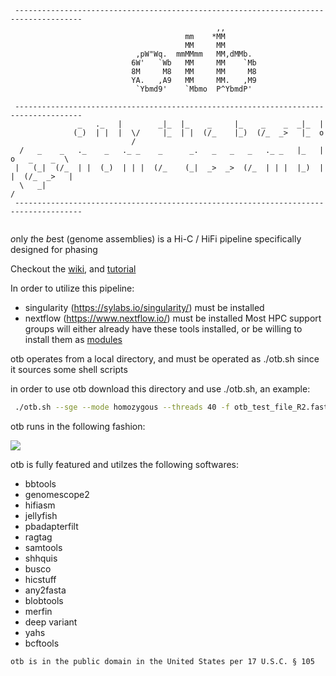 ```
 ------------------------------------------------------------------------------------- 
                                              ,,                                       
                                       mm    *MM                                       
                                       MM     MM                                       
                            ,pW"Wq.  mmMMmm   MM,dMMb.                                 
                           6W'   `Wb   MM     MM    `Mb                                
                           8M     M8   MM     MM     M8                                
                           YA.   ,A9   MM     MM.   ,M9                                
                            `Ybmd9'    `Mbmo  P^YbmdP'                                 
                                                                                       
 ------------------------------------------------------------------------------------- 
               _   ._   |        _|_  |_    _     |_    _    _  _|_  |                 
              (_)  | |  |  \/     |_  | |  (/_    |_)  (/_  _>   |_  o                 
                           /                                                           
  /   _    _   ._    _   ._ _    _      _.   _   _   _   ._ _   |_   |  o   _    _  \  
 |   (_|  (/_  | |  (_)  | | |  (/_    (_|  _>  _>  (/_  | | |  |_)  |  |  (/_  _>   | 
  \   _|                                                                            /  
 ------------------------------------------------------------------------------------- 
                                                                         
```
*o*nly *t*he *b*est (genome assemblies) is a Hi-C / HiFi pipeline specifically designed for phasing

Checkout the [wiki](https://github.com/molikd/otb/wiki), and [tutorial](https://github.com/molikd/otb/wiki/Tutorial)

In order to utilize this pipeline:
  - singularity \(https://sylabs.io/singularity/) must be installed 
  - nextflow \(https://www.nextflow.io/) must be installed 
Most HPC support groups will either already have these tools installed, or be willing to install them as [modules](http://modules.sourceforge.net/)

otb operates from a local directory, and must be operated as ./otb.sh since it sources some shell scripts

in order to use otb download this directory and use ./otb.sh, an example:

```bash
 ./otb.sh --sge --mode homozygous --threads 40 -f otb_test_file_R2.fastq -r otb_test_file_R1.fastq --polish-type simple --bam otb_test.bam
```

otb runs in the following fashion:

[![](https://mermaid.ink/img/pako:eNqNVsFunDAQ_RWLE0hJKuWYQ6tKadVLT-ltN0JeGBY3YBPbZLPa7L93xjZgdqFtlA3jmfeen4eB7CkpVAnJQ7LXvKvZr8etZPhTKgkb-nP37BPK7ja9Ac0K3jSGlnemfma3t58ZyLcUP0Jp2YK0jMuSVaIBw4oaihcoMy-BGIc3Qu77hmthjyeugUk4xDlWKGm5kKAN0_DaCw3ll7OXiGEk9XEEQ5-cCmmpDrJRvPyLYraiIxX-epUVK_AujA30YUfHlfBuq0YdNkPABBrvZWhckJ1BQ2XAU8m1Kq-4sTx1MaP49ZPLZAuENzQllExLMIUWO2BGVfZA_QwVk61us-Nt2AQjf6-WwFjMsWhRL_XXK3wEcZQf4rv4-vQzpSkJMbWDluMcREd1nN_QNMdKmDodo9DCQJjSBN-DVC0eWnWQRvGcMuxNhFoUxvZVlQ7BHLqV4Sg96pyw5AK2V3TXrGLYWgQPEzhquAYRMmJPM4mM3KVSjHwxuwL6oZugpcJpsSxmRJz7dW_sHONGcXp-rwszeznf43xPJplbB6sXKEf3muEx4LUhU3T9r34RcKLO7VDG-aAgu0RNrXK4qFMBPhHuVy0NbXKohS5F-dhV1CMne9miCXPVIWHyTjU4ueTJR2QpNkbwxWaN3AupuUHN95bvnTkf3nXHaafIpa86Mi1NXeOr1Xc8xBE4ZEa0J-dK5jXvos2YkgwzjbLHDtYEDjW3-YuQZa6qoR2UY5Rjqgp26alcGaKLs483zVcX9D3OiLZr4MMPv8dWBHvDlzuX1mxoxYbV8z_UWtCI_5gp_INSAnQBeskbzHvVXOmcwCe_ZEqziDu0YSbhdpizPSp-J8bG_cXdPB9mSw4i2dXy7FxR7LSjdTYdc1dUVqnGz9uwoH-vBqTpzcyKf7UGTPg6MokuVEe9xXFdwMQTMSu4N0Byk6CRlosSvxadCLVNbA0tbJMHDCulwdhtspVnRPZdyS18K4VVOnmoeGPgJuG9VU9HWYwJj3oUHL9ltSF7_gNGp02z)](https://mermaid-js.github.io/mermaid-live-editor/edit/#pako:eNqNVsFunDAQ_RWLE0hJKuWYQ6tKadVLT-ltN0JeGBY3YBPbZLPa7L93xjZgdqFtlA3jmfeen4eB7CkpVAnJQ7LXvKvZr8etZPhTKgkb-nP37BPK7ja9Ac0K3jSGlnemfma3t58ZyLcUP0Jp2YK0jMuSVaIBw4oaihcoMy-BGIc3Qu77hmthjyeugUk4xDlWKGm5kKAN0_DaCw3ll7OXiGEk9XEEQ5-cCmmpDrJRvPyLYraiIxX-epUVK_AujA30YUfHlfBuq0YdNkPABBrvZWhckJ1BQ2XAU8m1Kq-4sTx1MaP49ZPLZAuENzQllExLMIUWO2BGVfZA_QwVk61us-Nt2AQjf6-WwFjMsWhRL_XXK3wEcZQf4rv4-vQzpSkJMbWDluMcREd1nN_QNMdKmDodo9DCQJjSBN-DVC0eWnWQRvGcMuxNhFoUxvZVlQ7BHLqV4Sg96pyw5AK2V3TXrGLYWgQPEzhquAYRMmJPM4mM3KVSjHwxuwL6oZugpcJpsSxmRJz7dW_sHONGcXp-rwszeznf43xPJplbB6sXKEf3muEx4LUhU3T9r34RcKLO7VDG-aAgu0RNrXK4qFMBPhHuVy0NbXKohS5F-dhV1CMne9miCXPVIWHyTjU4ueTJR2QpNkbwxWaN3AupuUHN95bvnTkf3nXHaafIpa86Mi1NXeOr1Xc8xBE4ZEa0J-dK5jXvos2YkgwzjbLHDtYEDjW3-YuQZa6qoR2UY5Rjqgp26alcGaKLs483zVcX9D3OiLZr4MMPv8dWBHvDlzuX1mxoxYbV8z_UWtCI_5gp_INSAnQBeskbzHvVXOmcwCe_ZEqziDu0YSbhdpizPSp-J8bG_cXdPB9mSw4i2dXy7FxR7LSjdTYdc1dUVqnGz9uwoH-vBqTpzcyKf7UGTPg6MokuVEe9xXFdwMQTMSu4N0Byk6CRlosSvxadCLVNbA0tbJMHDCulwdhtspVnRPZdyS18K4VVOnmoeGPgJuG9VU9HWYwJj3oUHL9ltSF7_gNGp02z)

otb is fully featured and utilzes the following softwares:
- bbtools
- genomescope2
- hifiasm
- jellyfish
- pbadapterfilt
- ragtag
- samtools
- shhquis
- busco
- hicstuff
- any2fasta
- blobtools
- merfin
- deep variant
- yahs
- bcftools
```
otb is in the public domain in the United States per 17 U.S.C. § 105
```
